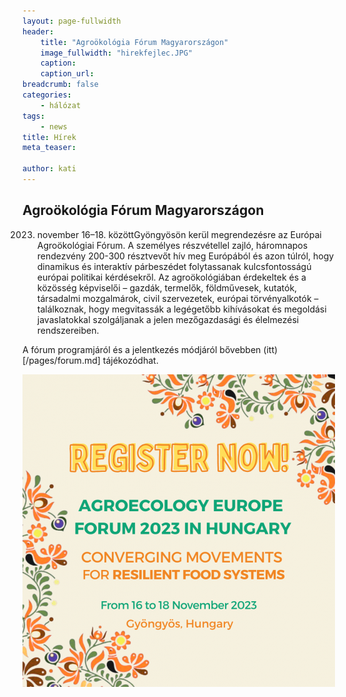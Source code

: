```yaml
---
layout: page-fullwidth
header: 
    title: "Agroökológia Fórum Magyarországon"
    image_fullwidth: "hirekfejlec.JPG"
    caption:
    caption_url: 
breadcrumb: false
categories:
    - hálózat
tags:
    - news
title: Hírek
meta_teaser: 

author: kati
---
```

## Agroökológia Fórum Magyarországon ##  

2023. november 16–18. közöttGyöngyösön kerül megrendezésre az Európai Agroökológiai Fórum. A személyes részvétellel zajló, háromnapos rendezvény 200-300 résztvevőt hív meg Európából és azon túlról, hogy dinamikus és interaktív párbeszédet folytassanak kulcsfontosságú európai politikai kérdésekről. Az agroökológiában érdekeltek és a közösség képviselői – gazdák, termelők, földművesek, kutatók, társadalmi mozgalmárok, civil szervezetek, európai törvényalkotók – találkoznak, hogy megvitassák a legégetőbb kihívásokat és megoldási javaslatokkal szolgáljanak a jelen mezőgazdasági és élelmezési rendszereiben.

A fórum programjáról és a jelentkezés módjáról bővebben (itt)[/pages/forum.md] tájékozódhat. 

![kép2](/images/forumregistration.png)

